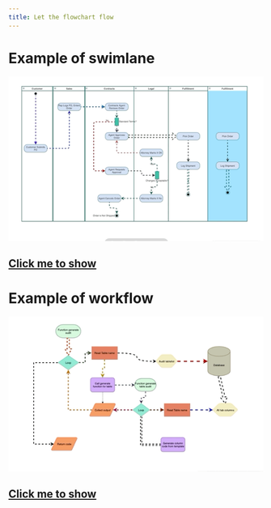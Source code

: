```yaml
---
title: Let the flowchart flow
---
```


# Example of swimlane 

![Online Diagram Drawing](/public/themes/freedgo/workflow/swim_flow.gif "flowchart flow")

##  [Click me to show](https://www.freedgo.com/draw-show.html?lightbox=1&highlight=0000ff&layers=1&nav=1&title=%E8%AE%A2%E5%8D%95%E5%B1%A5%E8%A1%8C#Uhttps%3A%2F%2Fwww.yuaoq.com%2F54678084036591618%2F111874062585692162%2Flastest.xml)

# Example of workflow

![Online Diagram Drawing](/public/themes/freedgo/workflow/workflow_flow.gif "flowchart flow")
##  [Click me to show](https://www.freedgo.com/draw-show.html?lightbox=1&highlight=0000ff&layers=1&nav=1&title=%E5%AE%A1%E8%AE%A1%E6%B5%81%E7%A8%8B%E5%9B%BE%E7%A4%BA%E4%BE%8B#Uhttps%3A%2F%2Fwww.yuaoq.com%2F54678084036591618%2F111972771671572482%2Flastest.xml) 
